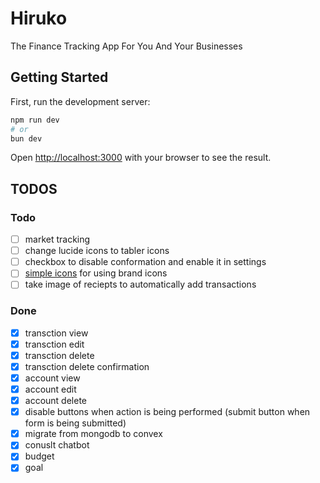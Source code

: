 # Hiruko

The Finance Tracking App For You And Your Businesses

## Getting Started

First, run the development server:

```bash
npm run dev
# or
bun dev
```

Open [http://localhost:3000](http://localhost:3000) with your browser to see the result.

## TODOS

### Todo

- [ ] market tracking
- [ ] change lucide icons to tabler icons
- [ ] checkbox to disable conformation and enable it in settings
- [ ] [simple icons](https://simpleicons.org/) for using brand icons
- [ ] take image of reciepts to automatically add transactions

### Done

- [x] transction view
- [x] transction edit
- [x] transction delete
- [x] transction delete confirmation
- [x] account view
- [x] account edit
- [x] account delete
- [x] disable buttons when action is being performed (submit button when form is being submitted)
- [x] migrate from mongodb to convex
- [x] conuslt chatbot
- [x] budget
- [x] goal
